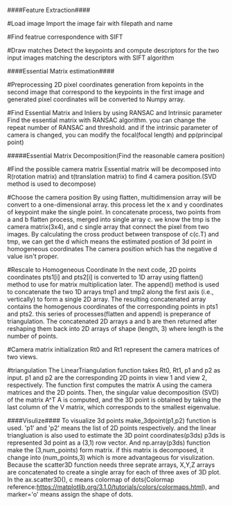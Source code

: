 ####Feature Extraction####

#Load image
Import the image fair with filepath and name

#Find featrue correspondence with SIFT

#Draw matches
Detect the keypoints and compute descriptors for the two input images matching the descriptors with SIFT algorithm



####Essential Matrix estimation####

#Preprocessing
2D pixel coordinates generation from kepoints in the second image that correspond to the keypoints in the first image
and generated pixel coordinates will be converted to Numpy array.

#Find Essential Matrix and Inliers by using RANSAC and Intrinsic parameter
Find the essential matrix with RANSAC algorithm. you can change the repeat number of RANSAC and threshold. and if the intrinsic parameter of camera is changed, you can modify the focal(focal length) and pp(principal point)



#####Essential Matrix Decomposition(Find the reasonable camera position)

#Find the possible camera matrix
Essential matrix will be decomposed into R(rotation matrix) and t(translation matrix) to find 4 camera position.(SVD method is used to decompose)

#Choose the camera position
By using flatten, multidimension array will be convert to a one-dimensional array. this process let the x and y coordinates of keypoint make the single point.
In concatenate process, two points from a and b flatten process, merged into single array c. 
we know the tmp is the camera matrix(3x4), and c single array that connect the pixel from two images. By calculating the cross product between transpose of c(c.T) and tmp, we can get the d which means the estimated postion of 3d point in homogeneous coordinates
The camera position which has the negative d value isn't proper.  

#Rescale to Homogeneous Coordinate
In the next code, 2D points coordinates pts1[i] and pts2[i] is converted to 1D array using flatten() method to use for matrix multiplication later.
The append() method is used to concatenate the two 1D arrays tmp1 and tmp2 along the first axis (i.e., vertically) to form a single 2D array. The resulting concatenated array contains the homogenous coordinates of the corresponding points in pts1 and pts2.
this series of processes(flatten and append) is preperance of triangulation. The concatenated 2D arrays a and b are then returned after reshaping them back into 2D arrays of shape (length, 3) where length is the number of points.

#Camera matrix initialization
Rt0 and Rt1 represent the camera matrices of two views.

#triangulation
The LinearTriangulation function takes Rt0, Rt1, p1 and p2 as input.
p1 and p2 are the corresponding 2D points in view 1 and view 2, respectively. 
The function first computes the matrix A using the camera matrices and the 2D points. 
Then, the singular value decomposition (SVD) of the matrix A^T A is computed, and the 3D point is obtained by taking the last column of the V matrix, which corresponds to the smallest eigenvalue.

####Visulize####
To visualize 3d points make_3dpoint(p1,p2) function is used. 'p1' and 'p2' means the list of 2D points respectively. and the linear triangluation is also used to estimate the 3D point coordinates(p3ds)
p3ds is represented 3d point as a (3,1) row vector. And np.array(p3ds) function make the (3,num_points) form matrix. if this matrix is decomposed, it change into (num_points,3) which is more advantageous for visulization.
Because the scatter3D function needs three seprate arrays, X,Y,Z arrays are concatenated to create a single array for each of three axes of 3D plot. 
In the ax.scatter3D(), c means colormap of dots(Colormap reference:https://matplotlib.org/3.1.0/tutorials/colors/colormaps.html), and marker='o' means assign the shape of dots.
